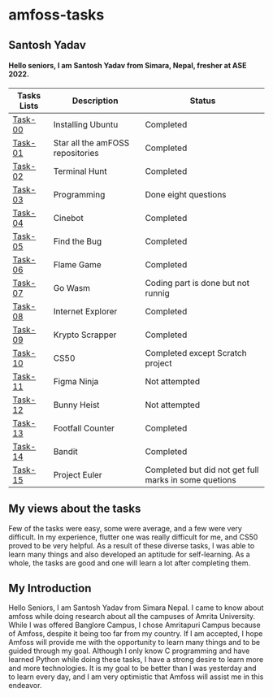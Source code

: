# amfoss-tasks

## Santosh Yadav
#### Hello seniors, I am Santosh Yadav from Simara, Nepal, fresher at ASE 2022.

| Tasks Lists | Description                      | Status                                                |
|-------------|----------------------------------|-------------------------------------------------------|
| [Task-00](https://github.com/santoydv/amfoss-tasks/tree/main/task-00)     | Installing Ubuntu                | Completed                                             |
| [Task-01](https://github.com/santoydv/amfoss-tasks/tree/main/task-01)     | Star all the amFOSS repositories | Completed                                             |
| [Task-02](https://github.com/santoydv/amfoss-tasks/tree/main/task-02)    | Terminal Hunt                    | Completed                                             |
| [Task-03](https://github.com/santoydv/amfoss-tasks/tree/main/task-03)   | Programming                      | Done eight questions                                  |
| [Task-04](https://github.com/santoydv/amfoss-tasks/tree/main/task-04)  | Cinebot                          | Completed                                             |
| [Task-05](https://github.com/santoydv/amfoss-tasks/tree/main/task-05)     | Find the Bug                     | Completed                                             |
| [Task-06](https://github.com/santoydv/amfoss-tasks/tree/main/task-06)     | Flame Game                       | Completed                                             |
| [Task-07](https://github.com/santoydv/amfoss-tasks/tree/main/task-07)     | Go Wasm                          | Coding part is done but not runnig                    |
| [Task-08](https://github.com/santoydv/amfoss-tasks/tree/main/task-08)     | Internet Explorer                | Completed                                             |
| [Task-09](https://github.com/santoydv/amfoss-tasks/tree/main/task-09)     | Krypto Scrapper                  | Completed                                             |
| [Task-10](https://github.com/santoydv/amfoss-tasks/tree/main/task-10)     | CS50                             | Completed except Scratch project                      |
| [Task-11](https://github.com/santoydv/amfoss-tasks/tree/main/task-11)     | Figma Ninja                      | Not attempted                                         |
| [Task-12](https://github.com/santoydv/amfoss-tasks/tree/main/task-12)     | Bunny Heist                      | Not attempted                                         |
| [Task-13](https://github.com/santoydv/amfoss-tasks/tree/main/task-13)     | Footfall Counter                 | Completed                                             |
| [Task-14](https://github.com/santoydv/amfoss-tasks/tree/main/task-14)     | Bandit                           | Completed                                             |
| [Task-15](https://github.com/santoydv/amfoss-tasks/tree/main/task-15)     | Project Euler                    | Completed but did not get full marks in some quetions |

## My views about the tasks
Few of the tasks were easy, some were average, and a few were very difficult. In my experience, flutter one was really difficult for me, and CS50 proved to be very helpful. As a result of these diverse tasks, I was able to learn many things and also developed an aptitude for self-learning. As a whole, the tasks are good and one will learn a lot after completing them.

## My Introduction
Hello Seniors, I am Santosh Yadav from Simara Nepal. I came to know about amfoss while doing research about all the campuses of Amrita University. While I was offered Banglore Campus, I chose Amritapuri Campus because of Amfoss, despite it being too far from my country. If I am accepted, I hope Amfoss will provide me with the opportunity to learn many things and to be guided through my goal. Although I only know C programming and have learned Python while doing these tasks, I have a strong desire to learn more and more technologies. It is my goal to be better than I was yesterday and to learn every day, and I am very optimistic that Amfoss will assist me in this endeavor.